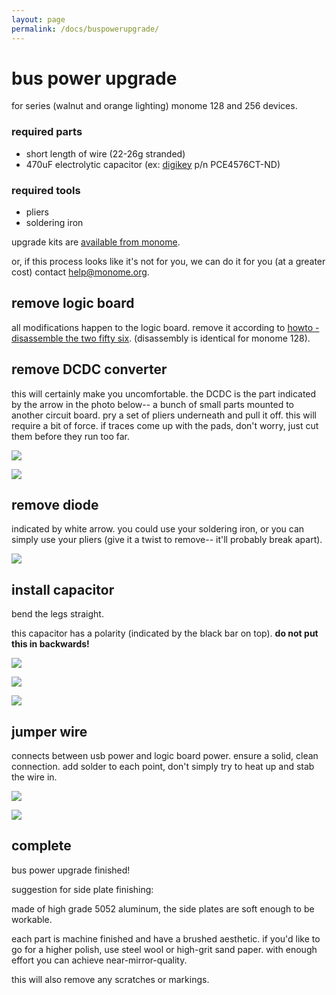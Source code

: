 ```yaml
---
layout: page
permalink: /docs/buspowerupgrade/
---
```


# bus power upgrade


for series (walnut and orange lighting) monome 128 and 256 devices.

### required parts

* short length of wire (22-26g stranded)
* 470uF electrolytic capacitor (ex: [digikey](http://digikey.com) p/n PCE4576CT-ND)

### required tools

* pliers
* soldering iron

upgrade kits are [available from monome](http://market.monome.org/products/bus-power-upgrade-kit).

or, if this process looks like it's not for you, we can do it for you (at a greater cost) contact [help@monome.org](mailto:help@monome.org).

## remove logic board

all modifications happen to the logic board. remove it according to [howto - disassemble the two fifty six](/docs/disassemble/series). (disassembly is identical for monome 128).

## remove DCDC converter

this will certainly make you uncomfortable. the DCDC is the part indicated by the arrow in the photo below-- a bunch of small parts mounted to another circuit board. pry a set of pliers underneath and pull it off. this will require a bit of force. if traces come up with the pads, don't worry, just cut them before they run too far.

![](/docs/images/tech-hardware-upgrade01.jpg)

![](/docs/images/tech-hardware-upgrade02.jpg)

## remove diode 

indicated by white arrow. you could use your soldering iron, or you can simply use your pliers (give it a twist to remove-- it'll probably break apart).

![](/docs/images/tech-hardware-upgrade04.jpg)

## install capacitor 

bend the legs straight.

this capacitor has a polarity (indicated by the black bar on top). **do not put this in backwards!**

![](/docs/images/tech-hardware-upgrade05.jpg)

![](/docs/images/tech-hardware-upgrade06.jpg)

![](/docs/images/tech-hardware-upgrade07.jpg)

## jumper wire 

connects between usb power and logic board power. ensure a solid, clean connection. add solder to each point, don't simply try to heat up and stab the wire in.

![](/docs/images/tech-hardware-upgrade08.jpg)

![](/docs/images/tech-hardware-upgrade09.jpg)

## complete 

bus power upgrade finished!

suggestion for side plate finishing:

made of high grade 5052 aluminum, the side plates are soft enough to be workable.

each part is machine finished and have a brushed aesthetic. if you'd like to go for a higher polish, use steel wool or high-grit sand paper. with enough effort you can achieve near-mirror-quality.

this will also remove any scratches or markings.